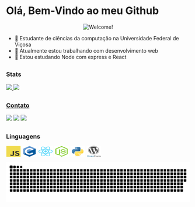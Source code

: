 # Olá, Bem-Vindo ao meu Github

<div align="center" width="50">

<img src="https://i.imgur.com/dTYwdG1.gif" alt="Welcome!" width="300"/>

</div>

- 🏬 Estudante de ciências da computação na Universidade Federal de Viçosa
- 🔭 Atualmente estou trabalhando com desenvolvimento web
- 🌱 Estou estudando Node com express e React

##

### Stats
 <div>
  <a href="https://github.com/rafaballerini">
  <img height="180em" src="https://github-readme-stats.vercel.app/api?username=MurilloSSJ&show_icons=true&theme=radical&include_all_commits=true&count_private=true"/>
  <img height="180em" src="https://github-readme-stats.vercel.app/api/top-langs/?username=MurilloSSJ&layout=compact&langs_count=4&theme=radical"/>
</div>
  
##
 ### Contato
  <a href="https://www.instagram.com/murillo_ssj/" target="_blank"><img src="https://img.shields.io/badge/-Instagram-%23E4405F?style=for-the-badge&logo=instagram&logoColor=white" target="_blank"></a>
  <a href = "mailto:murillostore@gmail.com"><img src="https://img.shields.io/badge/-Gmail-%23333?style=for-the-badge&logo=gmail&logoColor=white" target="_blank"></a>
  <a href="https://www.linkedin.com/in/murillo-santhiago-334b591b5/" target="_blank"><img src="https://img.shields.io/badge/-LinkedIn-%230077B5?style=for-the-badge&logo=linkedin&logoColor=white" target="_blank"></a>
  
##
  
### Linguagens
<div style="display:inline-block;">
  <img height="30" width="40" alt="logo JavaScript" align="center" src="https://github.com/devicons/devicon/blob/master/icons/javascript/javascript-original.svg">
  <img height="30" width="40" alt="logo C" align="center" src="https://github.com/devicons/devicon/blob/master/icons/c/c-original.svg">
  <img height="30" width="40" alt="logo React" align="center" src="https://github.com/devicons/devicon/blob/master/icons/react/react-original.svg">
  <img height="30" width="40" alt="logo Node" align="center" src="https://github.com/devicons/devicon/blob/master/icons/nodejs/nodejs-original.svg">
  <img height="30" width="40" alt="logo Python" align="center" src="https://github.com/devicons/devicon/blob/master/icons/python/python-original.svg">
  <img height="30" width="40" alt="logo Wordpress" align="center" src="https://github.com/devicons/devicon/blob/master/icons/wordpress/wordpress-original.svg">
</div

 ##
 
 ![Snake animation](https://github.com/MurilloSSJ/MurilloSSJ/blob/output/github-contribution-grid-snake.svg)

